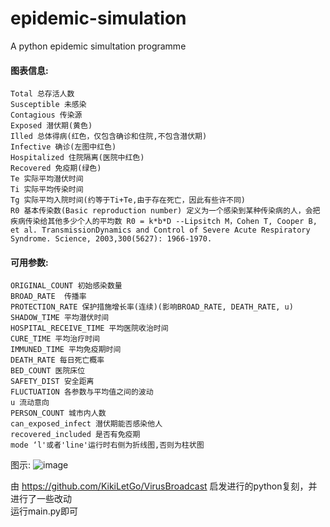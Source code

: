 # epidemic-simulation
  A python epidemic simultation programme  

#### 图表信息:  
	Total 总存活人数  
	Susceptible 未感染  
	Contagious 传染源  
	Exposed 潜伏期(黄色)  
	Illed 总体得病(红色，仅包含确诊和住院,不包含潜伏期)  
	Infective 确诊(左图中红色)  
	Hospitalized 住院隔离(医院中红色)  
	Recovered 免疫期(绿色)
	Te 实际平均潜伏时间
	Ti 实际平均传染时间
	Tg 实际平均入院时间(约等于Ti+Te,由于存在死亡，因此有些许不同)  
	R0 基本传染数(Basic reproduction number) 定义为一个感染到某种传染病的人，会把疾病传染给其他多少个人的平均数 R0 = k*b*D --Lipsitch M，Cohen T, Cooper B, et al. TransmissionDynamics and Control of Severe Acute Respiratory Syndrome. Science, 2003,300(5627): 1966-1970.

#### 可用参数:  
	ORIGINAL_COUNT 初始感染数量  
	BROAD_RATE  传播率  
	PROTECTION_RATE 保护措施增长率(连续)(影响BROAD_RATE, DEATH_RATE, u)  
	SHADOW_TIME 平均潜伏时间  
	HOSPITAL_RECEIVE_TIME 平均医院收治时间  
	CURE_TIME 平均治疗时间  
	IMMUNED_TIME 平均免疫期时间
	DEATH_RATE 每日死亡概率  
	BED_COUNT 医院床位  
	SAFETY_DIST 安全距离  
	FLUCTUATION 各参数与平均值之间的波动
	u 流动意向  
	PERSON_COUNT 城市内人数  
	can_exposed_infect 潜伏期能否感染他人
	recovered_included 是否有免疫期
	mode ‘l'或者'line'运行时右侧为折线图,否则为柱状图

图示:
![image](https://github.com/y1han/virus-simulation/raw/master/images/desc.jpeg)

由 https://github.com/KikiLetGo/VirusBroadcast 启发进行的python复刻，并进行了一些改动  
	运行main.py即可
